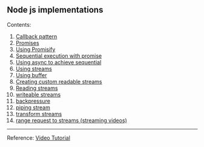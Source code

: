 ## Node js implementations

Contents:

1. [Callback pattern](callback.js)
2. [Promises](promises.js)
3. [Using Promisify](promisify.js)
4. [Sequential execution with promise](sequential.js)
5. [Using async to achieve sequential](sequentialAsync.js)
6. [Using streams](streams.js)
7. [Using buffer](buffer.js)
8. [Creating custom readable streams](customReadableStreams.js)
9. [Reading streams](readingStreams.js)
10. [writeable streams](writeableStreams.js)
11. [backpressure](backpressure.js)
12. [piping stream](pipingStreams.js)
13. [transform streams](transform.js)
14. [range request to streams (streaming videos)](rangeRequest.js)

---

Reference: [Video Tutorial](https://www.youtube.com/watch?v=xSmcD48FxFE&list=PLfiFyFs7K9szsv4Mz11bFzfhyOAjMHEbd)
